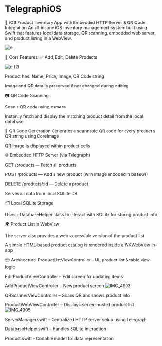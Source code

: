 # TelegraphiOS
📱 iOS Product Inventory App with Embedded HTTP Server & QR Code Integration
An all-in-one iOS inventory management system built using Swift that features local data storage, QR scanning, embedded web server, and product listing in a WebView.

![e](https://github.com/user-attachments/assets/6511f590-83d2-458b-84b9-f6d6cc0c0ab7)




🔹 Core Features:
✅ Add, Edit, Delete Products

![e (2)](https://github.com/user-attachments/assets/70e418bb-3797-4ac0-aeb3-09ee2d3dd081)


Product has: Name, Price, Image, QR Code string

Image and QR data is preserved if not changed during editing

📷 QR Code Scanning

Scan a QR code using camera

Instantly fetch and display the matching product detail from the local database

🧾 QR Code Generation
Generates a scannable QR code for every product’s QR string using CoreImage

QR image is displayed within product cells

🌐 Embedded HTTP Server (via Telegraph)

GET /products — Fetch all products

POST /products — Add a new product (with image encoded in base64)

DELETE /products/:id — Delete a product

Serves all data from local SQLite DB

🗂️ Local SQLite Storage

Uses a DatabaseHelper class to interact with SQLite for storing product info

🌍 Product List in WebView

The server also provides a web-accessible version of the product list

A simple HTML-based product catalog is rendered inside a WKWebView in-app

📦 Architecture:
ProductListViewController – UI, product list & table view logic

EditProductViewController – Edit screen for updating items

AddProductViewController – New product screen
![IMG_4903](https://github.com/user-attachments/assets/db1bb15f-9379-498f-9784-1f09d4859598)

QRScannerViewController – Scans QR and shows product info

ProductWebViewController – Displays server-hosted product list
![IMG_4905](https://github.com/user-attachments/assets/7c916e90-2a0c-4f9a-af16-eeaca376502b)

ServerManager.swift – Centralized HTTP server setup using Telegraph

DatabaseHelper.swift – Handles SQLite interaction

Product.swift – Codable model for data representation

